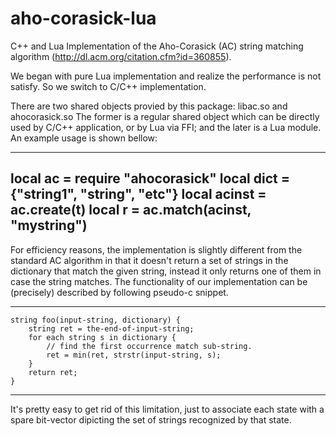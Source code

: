 aho-corasick-lua
================

  C++ and Lua Implementation of the Aho-Corasick (AC) string matching algorithm
(http://dl.acm.org/citation.cfm?id=360855).

  We began with pure Lua implementation and realize the performance is not
satisfy. So we switch to C/C++ implementation.

  There are two shared objects provied by this package: libac.so and ahocorasick.so
The former is a regular shared object which can be directly used by C/C++
application, or by Lua via FFI; and the later is a Lua module. An example usage
is shown bellow:

  ------------------------------------------------------------
  local ac = require "ahocorasick"
  local dict = {"string1", "string", "etc"}
  local acinst = ac.create(t)
  local r = ac.match(acinst, "mystring")
  ------------------------------------------------------------

  For efficiency reasons, the implementation is slightly different from the
standard AC algorithm in that it doesn't return a set of strings in the dictionary
that match the given string, instead it only returns one of them in case the string
matches. The functionality of our implementation can be (precisely) described by
following pseudo-c snippet.

  ------------------------------------------------------------
    string foo(input-string, dictionary) {
        string ret = the-end-of-input-string;
        for each string s in dictionary {
            // find the first occurrence match sub-string.
            ret = min(ret, strstr(input-string, s);
        }
        return ret;
    }
  ------------------------------------------------------------

   It's pretty easy to get rid of this limitation, just to associate each state with
a spare bit-vector dipicting the set of strings recognized by that state.
